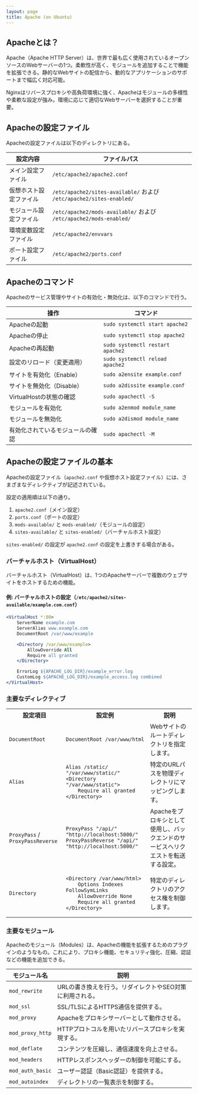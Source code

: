 ```yaml
---
layout: page
title: Apache (on Ubuntu)
---
```


## Apacheとは？
Apache（Apache HTTP Server）は、世界で最も広く使用されているオープンソースのWebサーバーの1つ。柔軟性が高く、モジュールを追加することで機能を拡張できる。静的なWebサイトの配信から、動的なアプリケーションのサポートまで幅広く対応可能。

Nginxはリバースプロキシや高負荷環境に強く、Apacheはモジュールの多様性や柔軟な設定が強み。環境に応じて適切なWebサーバーを選択することが重要。

## Apacheの設定ファイル
Apacheの設定ファイルは以下のディレクトリにある。

| 設定内容 | ファイルパス |
|----------|-------------|
| メイン設定ファイル | `/etc/apache2/apache2.conf` |
| 仮想ホスト設定ファイル | `/etc/apache2/sites-available/` および `/etc/apache2/sites-enabled/` |
| モジュール設定ファイル | `/etc/apache2/mods-available/` および `/etc/apache2/mods-enabled/` |
| 環境変数設定ファイル | `/etc/apache2/envvars` |
| ポート設定ファイル | `/etc/apache2/ports.conf` |

## Apacheのコマンド
Apacheのサービス管理やサイトの有効化・無効化は、以下のコマンドで行う。

| 操作 | コマンド |
|------|---------|
| Apacheの起動 | `sudo systemctl start apache2` |
| Apacheの停止 | `sudo systemctl stop apache2` |
| Apacheの再起動 | `sudo systemctl restart apache2` |
| 設定のリロード（変更適用） | `sudo systemctl reload apache2` |
| サイトを有効化（Enable） | `sudo a2ensite example.conf` |
| サイトを無効化（Disable） | `sudo a2dissite example.conf` |
| VirtualHostの状態の確認 | `sudo apachectl -S` |
| モジュールを有効化 | `sudo a2enmod module_name` |
| モジュールを無効化 | `sudo a2dismod module_name` |
| 有効化されているモジュールの確認 | `sudo apachectl -M` |


## Apacheの設定ファイルの基本
Apacheの設定ファイル（`apache2.conf` や仮想ホスト設定ファイル）には、さまざまなディレクティブが記述されている。

設定の適用順は以下の通り。
1. `apache2.conf`（メイン設定）
2. `ports.conf`（ポートの設定）
3. `mods-available/` と `mods-enabled/`（モジュールの設定）
4. `sites-available/` と `sites-enabled/`（バーチャルホスト設定）

`sites-enabled/` の設定が `apache2.conf` の設定を上書きする場合がある。

### バーチャルホスト（VirtualHost）
バーチャルホスト（VirtualHost）は、1つのApacheサーバーで複数のウェブサイトをホストするための機能。

#### 例: バーチャルホストの設定（`/etc/apache2/sites-available/example.com.conf`）
```apache
<VirtualHost *:80>
    ServerName example.com
    ServerAlias www.example.com
    DocumentRoot /var/www/example

    <Directory /var/www/example>
        AllowOverride All
        Require all granted
    </Directory>

    ErrorLog ${APACHE_LOG_DIR}/example_error.log
    CustomLog ${APACHE_LOG_DIR}/example_access.log combined
</VirtualHost>
```

### 主要なディレクティブ
<table>
    <tr>
        <th>設定項目</th>
        <th>設定例</th>
        <th>説明</th>
    </tr>
    <!-- DocumentRoot -->
    <tr>
        <td><code>DocumentRoot</code></td>
        <td>
            <pre><code class="language-apache">DocumentRoot /var/www/html</code></pre>
        </td>
        <td>Webサイトのルートディレクトリを指定します。</td>
    </tr>
    <!-- Alias -->
    <tr>
        <td><code>Alias</code></td>
        <td>
            <pre><code class="language-apache">Alias /static/ "/var/www/static/"
&lt;Directory "/var/www/static"&gt;
    Require all granted
&lt;/Directory&gt;
</code></pre>
        </td>
        <td>特定のURLパスを物理ディレクトリにマッピングします。</td>
    </tr>
    <!-- Proxy -->
    <tr>
        <td><code>ProxyPass</code> / <code>ProxyPassReverse</code></td>
        <td>
            <pre><code class="language-apache">ProxyPass "/api/" "http://localhost:5000/"
ProxyPassReverse "/api/" "http://localhost:5000/"
</code></pre>
        </td>
        <td>Apacheをプロキシとして使用し、バックエンドのサービスへリクエストを転送する設定。</td>
    </tr>
    <!-- Directory -->
    <tr>
        <td><code>Directory</code></td>
        <td>
            <pre><code class="language-apache">&lt;Directory /var/www/html&gt;
    Options Indexes FollowSymLinks
    AllowOverride None
    Require all granted
&lt;/Directory&gt;
</code></pre>
        </td>
        <td>特定のディレクトリのアクセス権を制御します。</td>
    </tr>
</table>

### 主要なモジュール
Apacheのモジュール（Modules）は、Apacheの機能を拡張するためのプラグインのようなもの。これにより、プロキシ機能、セキュリティ強化、圧縮、認証などの機能を追加できる。

| モジュール名 | 説明 |
|-------------|------|
| `mod_rewrite` | URLの書き換えを行う。リダイレクトやSEO対策に利用される。|
| `mod_ssl` | SSL/TLSによるHTTPS通信を提供する。|
| `mod_proxy` | Apacheをプロキシサーバーとして動作させる。|
| `mod_proxy_http` | HTTPプロトコルを用いたリバースプロキシを実現する。|
| `mod_deflate` | コンテンツを圧縮し、通信速度を向上させる。|
| `mod_headers` | HTTPレスポンスヘッダーの制御を可能にする。|
| `mod_auth_basic` | ユーザー認証（Basic認証）を提供する。|
| `mod_autoindex` | ディレクトリの一覧表示を制御する。|



